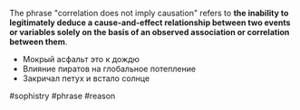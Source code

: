 The phrase "correlation does not imply causation" refers to **the inability to legitimately deduce a cause-and-effect relationship between two events or variables solely on the basis of an observed association or correlation between them**.

- Мокрый асфальт это к дождю
- Влияние пиратов на глобальное потепление
- Закричал петух и встало солнце

#sophistry #phrase #reason